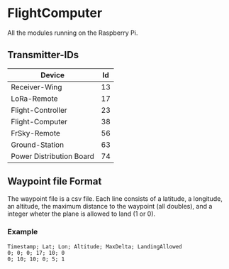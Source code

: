 # FlightComputer
All the modules running on the Raspberry Pi. 

## Transmitter-IDs
| Device | Id |
| --- | --- |
| Receiver-Wing | 13 |
| LoRa-Remote | 17 |
| Flight-Controller | 23 |
| Flight-Computer | 38 |
| FrSky-Remote | 56 |
| Ground-Station | 63 |
| Power Distribution Board | 74 |

## Waypoint file Format
The waypoint file is a csv file.
Each line consists of a latitude, a longitude, an altitude, the maximum distance to the waypoint (all doubles),
and a integer wheter the plane is allowed to land (1 or 0).

### Example
```
Timestamp; Lat; Lon; Altitude; MaxDelta; LandingAllowed
0; 0; 0; 17; 10; 0
0; 10; 10; 0; 5; 1
```
